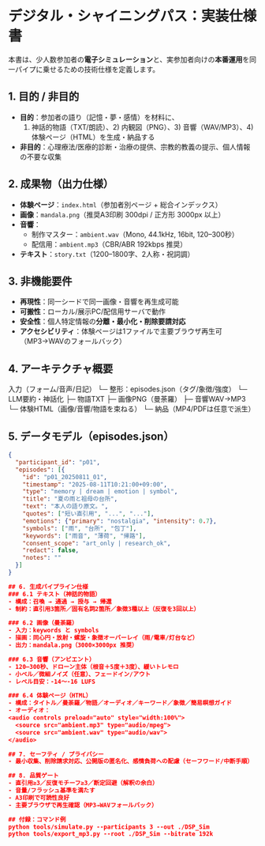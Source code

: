 # デジタル・シャイニングパス：実装仕様書

本書は、少人数参加者の**電子シミュレーション**と、実参加者向けの**本番運用**を同一パイプに乗せるための技術仕様を定義します。

## 1. 目的 / 非目的
- **目的**：参加者の語り（記憶・夢・感情）を材料に、  
  1) 神話的物語（TXT/朗読）、2) 内観図（PNG）、3) 音響（WAV/MP3）、4) 体験ページ（HTML）を生成・納品する  
- **非目的**：心理療法/医療的診断・治療の提供、宗教的教義の提示、個人情報の不要な収集

## 2. 成果物（出力仕様）
- **体験ページ**：`index.html`（参加者別ページ + 総合インデックス）
- **画像**：`mandala.png`（推奨A3印刷 300dpi / 正方形 3000px 以上）
- **音響**：
  - 制作マスター：`ambient.wav`（Mono, 44.1kHz, 16bit, 120–300秒）
  - 配信用：`ambient.mp3`（CBR/ABR 192kbps 推奨）
- **テキスト**：`story.txt`（1200–1800字、2人称・祝詞調）

## 3. 非機能要件
- **再現性**：同一シードで同一画像・音響を再生成可能  
- **可搬性**：ローカル/展示PC/配信用サーバで動作  
- **安全性**：個人特定情報の**分離・最小化・削除要請対応**  
- **アクセシビリティ**：体験ページは1ファイルで主要ブラウザ再生可（MP3→WAVのフォールバック）

## 4. アーキテクチャ概要
入力（フォーム/音声/日記）
└─ 整形：episodes.json（タグ/象徴/強度）
└─ LLM要約・神話化
├─ 物語TXT
├─ 画像PNG（曼荼羅）
├─ 音響WAV→MP3
└─ 体験HTML（画像/音響/物語を束ねる）
└─ 納品（MP4/PDFは任意で派生）


## 5. データモデル（episodes.json）
```json
{
  "participant_id": "p01",
  "episodes": [{
    "id": "p01_20250811_01",
    "timestamp": "2025-08-11T10:21:00+09:00",
    "type": "memory | dream | emotion | symbol",
    "title": "夏の雨と祖母の台所",
    "text": "本人の語り原文。",
    "quotes": ["短い直引用", "...", "..."],
    "emotions": {"primary": "nostalgia", "intensity": 0.7},
    "symbols": ["雨", "台所", "包丁"],
    "keywords": ["雨音", "薄荷", "帰路"],
    "consent_scope": "art_only | research_ok",
    "redact": false,
    "notes": ""
  }]
}

## 6. 生成パイプライン仕様
### 6.1 テキスト（神話的物語）
- 構成：召喚 → 通過 → 授与 → 帰還
- 制約：直引用3箇所／固有名詞2箇所／象徴3種以上（反復を3回以上）

### 6.2 画像（曼荼羅）
- 入力：keywords と symbols
- 描画：同心円・放射・螺旋・象徴オーバーレイ（雨/電車/灯台など）
- 出力：mandala.png（3000×3000px 推奨）

### 6.3 音響（アンビエント）
- 120–300秒、ドローン主体（根音＋5度＋3度）、緩いトレモロ
- 小ベル／微細ノイズ（任意）、フェードイン/アウト
- レベル目安：-14〜-16 LUFS

### 6.4 体験ページ（HTML）
- 構成：タイトル／曼荼羅／物語／オーディオ／キーワード／象徴／簡易瞑想ガイド
- オーディオ：
<audio controls preload="auto" style="width:100%">
  <source src="ambient.mp3" type="audio/mpeg">
  <source src="ambient.wav" type="audio/wav">
</audio>

## 7. セーフティ / プライバシー
- 最小収集、削除請求対応、公開版の匿名化、感情負荷への配慮（セーフワード/中断手順）

## 8. 品質ゲート
- 直引用≥3／反復モチーフ≥3／断定回避（解釈の余白）
- 音量/フラッシュ基準を満たす
- A3印刷で可読性良好
- 主要ブラウザで再生確認（MP3→WAVフォールバック）

## 付録：コマンド例
python tools/simulate.py --participants 3 --out ./DSP_Sim
python tools/export_mp3.py --root ./DSP_Sim --bitrate 192k
